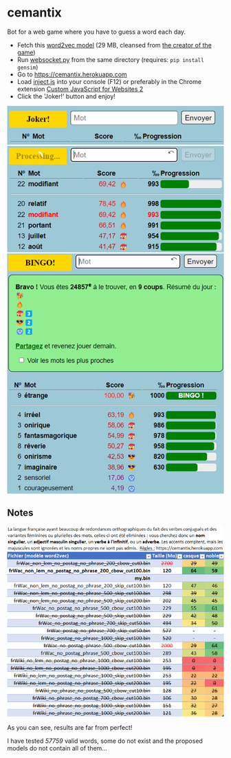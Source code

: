 # cemantix
Bot for a web game where you have to guess a word each day.

* Fetch this [word2vec model](frWac_non_lem_no_postag_no_phrase_200_cbow_cut100.bin?raw=true "word2vec model") (29 MB, cleansed from [the creator of the game](https://fauconnier.github.io/#data "the creator of the game"))
* Run [websocket.py](websocket.py?raw=true "websocket.py") from the same directory (requires: `pip install gensim`)
* Go to https://cemantix.herokuapp.com
* Load [inject.js](inject.js?raw=true "inject.js") into your console (F12) or preferably in the Chrome extension [Custom JavaScript for Websites 2](https://chrome.google.com/webstore/detail/custom-javascript-for-web/ddbjnfjiigjmcpcpkmhogomapikjbjdk "Custom JavaScript for Websites 2")
* Click the 'Joker!' button and enjoy!

![Joker button](images/joker_btn.png?raw=true "Joker button")
![Joker running](images/joker_processing.png?raw=true "Joker running")
![Run example](images/run.png?raw=true "Run example")

## Notes
![Model Benchmarking](images/model_benchmark.png?raw=true "Model Benchmarking")

As you can see, results are far from perfect!

I have tested _57759_ valid words, some do not exist and the proposed models do not contain all of them...
